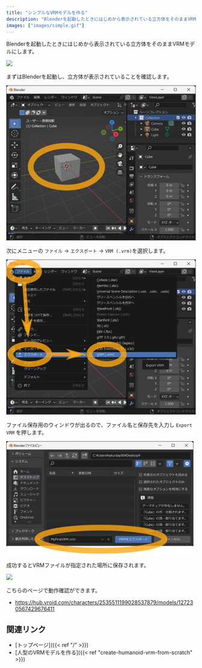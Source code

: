 ```yaml
---
title: "シンプルなVRMモデルを作る"
description: "Blenderを起動したときにはじめから表示されている立方体をそのままVRMモデルにします。"
images: ["images/simple.gif"]
---
```


Blenderを起動したときにはじめから表示されている立方体をそのままVRMモデルにします。

![](simple.gif)

まずはBlenderを起動し、立方体が表示されていることを確認します。

![](1.ja.png)

次にメニューの `ファイル` → `エクスポート` → `VRM (.vrm)`を選択します。

![](2.ja.png)

ファイル保存用のウィンドウが出るので、ファイル名と保存先を入力し `Export VRM` を押します。

![](3.ja.png)

成功するとVRMファイルが指定された場所に保存されます。

![](simple.gif)

こちらのページで動作確認ができます。

- https://hub.vroid.com/characters/2535511199028537879/models/127230567429676411

## 関連リンク

- [トップページ]({{< ref "/" >}})
- [人型のVRMモデルを作る]({{< ref "create-humanoid-vrm-from-scratch" >}})
